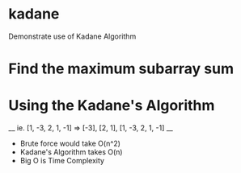 # kadane
Demonstrate use of Kadane Algorithm

# Find the maximum subarray sum
# Using the Kadane's Algorithm
__ ie. [1, -3, 2, 1, -1] => [-3], [2, 1], [1, -3, 2, 1, -1] __

- Brute force would take O(n^2)
- Kadane's Algorithm takes O(n)
- Big O is Time Complexity
